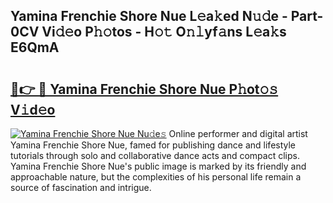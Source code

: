 ## Yamina Frenchie Shore Nue L𝚎a𝚔ed N𝚞𝚍e - Part-0CV Vi𝚍𝚎o P𝚑𝚘tos - H𝚘𝚝 O𝚗𝚕yf𝚊ns L𝚎a𝚔s E6QmA

# <h2><a href="http://kf89431.oniu.top/?m=Yamina+Frenchie+Shore+Nue">🔗👉 🔴 Yamina Frenchie Shore Nue P𝚑ot𝚘𝚜 V𝚒d𝚎o</a></h2>

[![Yamina Frenchie Shore Nue Nu𝚍e𝚜](https://i.imgur.com/0qMVB7G.gif)](http://kf89431.oniu.top/?m=Yamina+Frenchie+Shore+Nue)
Online performer and digital artist Yamina Frenchie Shore Nue, famed for publishing dance and lifestyle tutorials through solo and collaborative dance acts and compact clips. Yamina Frenchie Shore Nue's public image is marked by its friendly and approachable nature, but the complexities of his personal life remain a source of fascination and intrigue.  
